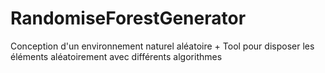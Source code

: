 # RandomiseForestGenerator
Conception d'un environnement naturel aléatoire + Tool pour disposer les éléments aléatoirement avec différents algorithmes
